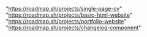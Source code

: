 "https://roadmap.sh/projects/single-page-cv"
"https://roadmap.sh/projects/basic-html-website"
"https://roadmap.sh/projects/portfolio-website"
"https://roadmap.sh/projects/changelog-component"
